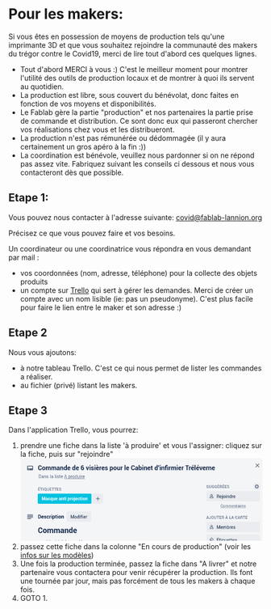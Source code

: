 Pour les makers:
================

Si vous êtes en possession de moyens de production tels qu'une imprimante 3D
et que vous souhaitez rejoindre la communauté des makers du trégor contre
le Covid19, merci de lire tout d'abord ces quelques lignes.

- Tout d'abord MERCI à vous :) C'est le meilleur moment pour montrer
  l'utilité des outils de production locaux et de montrer à quoi
  ils servent au quotidien.
- La production est libre, sous couvert du bénévolat, donc faites
  en fonction de vos moyens et disponibilités.
- Le Fablab gère la partie "production" et nos partenaires la partie
  prise de commande et distribution. Ce sont donc eux qui passeront
  chercher vos réalisations chez vous et les distribueront.
- La production n'est pas rémunérée ou dédommagée (il y aura certainement un
  gros apéro à la fin :))
- La coordination est bénévole, veuillez nous pardonner si on ne répond pas
  assez vite. Fabriquez suivant les conseils ci dessous et nous vous
  contacteront dès que possible.


Etape 1:
-----------

Vous pouvez nous contacter à l'adresse suivante: [covid@fablab-lannion.org](mailto://covid@fablab-lannion.org)

Précisez ce que vous pouvez faire et vos besoins.

Un coordinateur ou une coordinatrice vous répondra en vous demandant par mail :
* vos coordonnées (nom, adresse, téléphone) pour la collecte des objets produits
* un compte sur [Trello](https://trello.com) qui sert à gérer les demandes.
  Merci de créer un compte avec un nom lisible (ie: pas un pseudonyme).
  C'est plus facile pour faire le lien entre le maker et son adresse :)


Etape 2
------------

Nous vous ajoutons:

- à notre tableau Trello. C'est ce qui nous permet de lister les commandes
  a réaliser.
- au fichier (privé) listant les makers.


Etape 3
------

Dans l'application Trello, vous pourrez:
1. prendre une fiche dans la liste 'à produire' et vous l'assigner:
  cliquez sur la fiche, puis sur "rejoindre"
  ![trello-rejoindre](./images/covid19/trello1.png)
2. passez cette fiche dans la colonne "En cours de production"
   (voir les [infos sur les modèles](VisieresFabLab.md))
3. Une fois la production terminée, passez la fiche dans "A livrer" et notre partenaire vous contactera pour venir récupérer la production.
   Ils font une tournée par jour, mais pas forcément de tous les makers à chaque fois.
4. GOTO 1.




